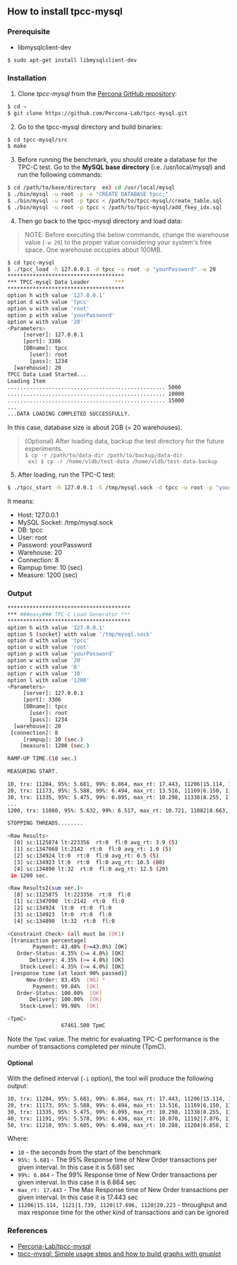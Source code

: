## How to install tpcc-mysql

### Prerequisite

- libmysqlclient-dev

```bash
$ sudo apt-get install libmysqlclient-dev
```

### Installation

1. Clone *tpcc-mysql* from the [Percona GitHub repository](https://github.com/Percona-Lab/tpcc-mysql):

```bash
$ cd ~
$ git clone https://github.com/Percona-Lab/tpcc-mysql.git
```

2. Go to the tpcc-mysql directory and build binaries:

```bash
$ cd tpcc-mysql/src
$ make
```

3. Before running the benchmark, you should create a database for the TPC-C test. Go to the **MySQL base directory** (i.e. /usr/local/mysql) and run the following commands:

```bash
$ cd /path/to/base/directory  ex) cd /usr/local/mysql
$ ./bin/mysql -u root -p -e "CREATE DATABASE tpcc;"
$ ./bin/mysql -u root -p tpcc < /path/to/tpcc-mysql/create_table.sql
$ ./bin/mysql -u root -p tpcc < /path/to/tpcc-mysql/add_fkey_idx.sql
```

4. Then go back to the tpcc-mysql directory and load data:

> NOTE: Before executing the below commands, change the warehouse value (`-w 20`) to the proper value considering your system's free space. One warehouse occupies about 100MB.

```bash
$ cd tpcc-mysql
$ ./tpcc_load -h 127.0.0.1 -d tpcc -u root -p "yourPassword" -w 20
*************************************
*** TPCC-mysql Data Loader        ***
*************************************
option h with value '127.0.0.1'
option d with value 'tpcc'
option u with value 'root'
option p with value 'yourPassword'
option w with value '20'
<Parameters>
     [server]: 127.0.0.1
     [port]: 3306
     [DBname]: tpcc
       [user]: root
       [pass]: 1234
  [warehouse]: 20
TPCC Data Load Started...
Loading Item
.................................................. 5000
.................................................. 10000
.................................................. 15000
...
...DATA LOADING COMPLETED SUCCESSFULLY.
```

In this case, database size is about 2GB (= 20 warehouses).

> (Optional) After loading data, backup the test directory for the future experiments. <br/>
> ```$ cp -r /path/to/data-dir /path/to/backup/data-dir ``` <br/>
> ``` ex) $ cp -r /home/vldb/test-data /home/vldb/test-data-backup```

5. After loading, run the TPC-C test:

```bash
$ ./tpcc_start -h 127.0.0.1 -S /tmp/mysql.sock -d tpcc -u root -p "yourPassword" -w 20 -c 8 -r 10 -l 1200 | tee tpcc-result.txt
```

It means:

- Host: 127.0.0.1
- MySQL Socket: /tmp/mysql.sock
- DB: tpcc
- User: root
- Password: yourPassword
- Warehouse: 20
- Connection: 8
- Rampup time: 10 (sec)
- Measure: 1200 (sec)

### Output

```bash
***************************************
*** ###easy### TPC-C Load Generator ***
***************************************
option h with value '127.0.0.1'
option S (socket) with value '/tmp/mysql.sock'
option d with value 'tpcc'
option u with value 'root'
option p with value 'yourPassword'
option w with value '20'
option c with value '8'
option r with value '10'
option l with value '1200'
<Parameters>
     [server]: 127.0.0.1
     [port]: 3306
     [DBname]: tpcc
       [user]: root
       [pass]: 1234
  [warehouse]: 20
 [connection]: 8
     [rampup]: 10 (sec.)
    [measure]: 1200 (sec.)

RAMP-UP TIME.(10 sec.)

MEASURING START.

10, trx: 11204, 95%: 5.681, 99%: 6.864, max_rt: 17.443, 11206|15.114, 1121|1.739, 1120|17.696, 1120|20.223
20, trx: 11173, 95%: 5.588, 99%: 6.494, max_rt: 13.516, 11169|6.150, 1117|0.965, 1117|17.845, 1118|18.300
30, trx: 11335, 95%: 5.475, 99%: 6.095, max_rt: 10.298, 11338|8.255, 1133|0.937, 1134|16.660, 1133|17.742
...
1200, trx: 11080, 95%: 5.632, 99%: 6.517, max_rt: 10.721, 11082|8.663, 1109|2.241, 1108|18.519, 1107|18.890

STOPPING THREADS........

<Raw Results>
  [0] sc:1125874 lt:223356  rt:0  fl:0 avg_rt: 3.9 (5)
  [1] sc:1347068 lt:2142  rt:0  fl:0 avg_rt: 1.0 (5)
  [2] sc:134924 lt:0  rt:0  fl:0 avg_rt: 0.5 (5)
  [3] sc:134923 lt:0  rt:0  fl:0 avg_rt: 10.5 (80)
  [4] sc:134890 lt:32  rt:0  fl:0 avg_rt: 12.5 (20)
 in 1200 sec.

<Raw Results2(sum ver.)>
  [0] sc:1125875  lt:223356  rt:0  fl:0
  [1] sc:1347090  lt:2142  rt:0  fl:0
  [2] sc:134924  lt:0  rt:0  fl:0
  [3] sc:134923  lt:0  rt:0  fl:0
  [4] sc:134890  lt:32  rt:0  fl:0

<Constraint Check> (all must be [OK])
 [transaction percentage]
        Payment: 43.48% (>=43.0%) [OK]
   Order-Status: 4.35% (>= 4.0%) [OK]
       Delivery: 4.35% (>= 4.0%) [OK]
    Stock-Level: 4.35% (>= 4.0%) [OK]
 [response time (at least 90% passed)]
      New-Order: 83.45%  [NG] *
        Payment: 99.84%  [OK]
   Order-Status: 100.00%  [OK]
       Delivery: 100.00%  [OK]
    Stock-Level: 99.98%  [OK]

<TpmC>
                 67461.500 TpmC
```

Note the `TpmC` value. The metric for evaluating TPC-C performance is the number of transactions completed per minute (TpmC).

#### Optional

With the defined interval (`-i` option), the tool will produce the following output:

```bash
10, trx: 11204, 95%: 5.681, 99%: 6.864, max_rt: 17.443, 11206|15.114, 1121|1.739, 1120|17.696, 1120|20.223
20, trx: 11173, 95%: 5.588, 99%: 6.494, max_rt: 13.516, 11169|6.150, 1117|0.965, 1117|17.845, 1118|18.300
30, trx: 11335, 95%: 5.475, 99%: 6.095, max_rt: 10.298, 11338|8.255, 1133|0.937, 1134|16.660, 1133|17.742
40, trx: 11191, 95%: 5.578, 99%: 6.436, max_rt: 10.070, 11192|7.076, 1119|0.809, 1119|16.984, 1119|19.247
50, trx: 11210, 95%: 5.605, 99%: 6.498, max_rt: 10.288, 11204|6.858, 1121|0.958, 1121|17.104, 1120|19.208
```

Where:

- `10` - the seconds from the start of the benchmark
- `95%: 5.681` - The 95% Response time of New Order transactions per given interval. In this case it is 5.681 sec
- `99%: 6.864` - The 99% Response time of New Order transactions per given interval. In this case it is 6.864 sec
- `max_rt: 17.443` - The Max Response time of New Order transactions per given interval. In this case it is 17.443 sec
- `11206|15.114, 1121|1.739, 1120|17.696, 1120|20.223` - throughput and max response time for the other kind of transactions and can be ignored


### References
- [Percona-Lab/tpcc-mysql](https://github.com/Percona-Lab/tpcc-mysql)
- [tpcc-mysql: Simple usage steps and how to build graphs with gnuplot](https://www.percona.com/blog/2013/07/01/tpcc-mysql-simple-usage-steps-and-how-to-build-graphs-with-gnuplot/)
